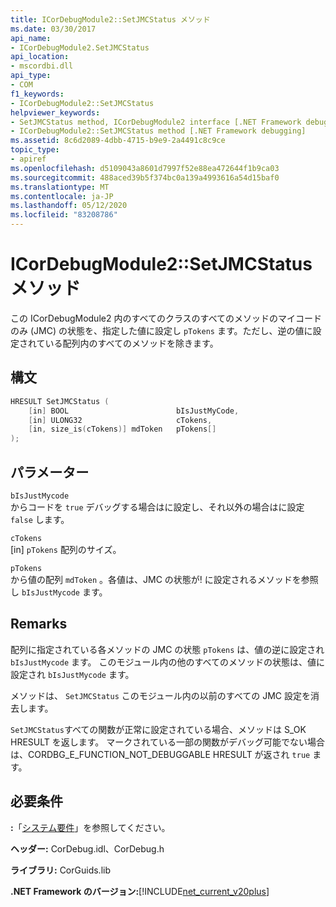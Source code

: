 ```yaml
---
title: ICorDebugModule2::SetJMCStatus メソッド
ms.date: 03/30/2017
api_name:
- ICorDebugModule2.SetJMCStatus
api_location:
- mscordbi.dll
api_type:
- COM
f1_keywords:
- ICorDebugModule2::SetJMCStatus
helpviewer_keywords:
- SetJMCStatus method, ICorDebugModule2 interface [.NET Framework debugging]
- ICorDebugModule2::SetJMCStatus method [.NET Framework debugging]
ms.assetid: 8c6d2089-4dbb-4715-b9e9-2a4491c8c9ce
topic_type:
- apiref
ms.openlocfilehash: d5109043a8601d7997f52e88ea472644f1b9ca03
ms.sourcegitcommit: 488aced39b5f374bc0a139a4993616a54d15baf0
ms.translationtype: MT
ms.contentlocale: ja-JP
ms.lasthandoff: 05/12/2020
ms.locfileid: "83208786"
---
```

# <a name="icordebugmodule2setjmcstatus-method"></a>ICorDebugModule2::SetJMCStatus メソッド
この ICorDebugModule2 内のすべてのクラスのすべてのメソッドのマイコードのみ (JMC) の状態を、指定した値に設定し `pTokens` ます。ただし、逆の値に設定されている配列内のすべてのメソッドを除きます。  
  
## <a name="syntax"></a>構文  
  
```cpp  
HRESULT SetJMCStatus (  
    [in] BOOL                        bIsJustMyCode,  
    [in] ULONG32                     cTokens,  
    [in, size_is(cTokens)] mdToken   pTokens[]  
);  
```  
  
## <a name="parameters"></a>パラメーター  
 `bIsJustMycode`  
 からコードを `true` デバッグする場合はに設定し、それ以外の場合はに設定 `false` します。  
  
 `cTokens`  
 [in] `pTokens` 配列のサイズ。  
  
 `pTokens`  
 から値の配列 `mdToken` 。各値は、JMC の状態が! に設定されるメソッドを参照し `bIsJustMycode` ます。  
  
## <a name="remarks"></a>Remarks  
 配列に指定されている各メソッドの JMC の状態 `pTokens` は、値の逆に設定され `bIsJustMycode` ます。 このモジュール内の他のすべてのメソッドの状態は、値に設定され `bIsJustMycode` ます。  
  
 メソッドは、 `SetJMCStatus` このモジュール内の以前のすべての JMC 設定を消去します。  
  
 `SetJMCStatus`すべての関数が正常に設定されている場合、メソッドは S_OK HRESULT を返します。 マークされている一部の関数がデバッグ可能でない場合は、CORDBG_E_FUNCTION_NOT_DEBUGGABLE HRESULT が返され `true` ます。  
  
## <a name="requirements"></a>必要条件  
 **:**「[システム要件](../../get-started/system-requirements.md)」を参照してください。  
  
 **ヘッダー:** CorDebug.idl、CorDebug.h  
  
 **ライブラリ:** CorGuids.lib  
  
 **.NET Framework のバージョン:**[!INCLUDE[net_current_v20plus](../../../../includes/net-current-v20plus-md.md)]
